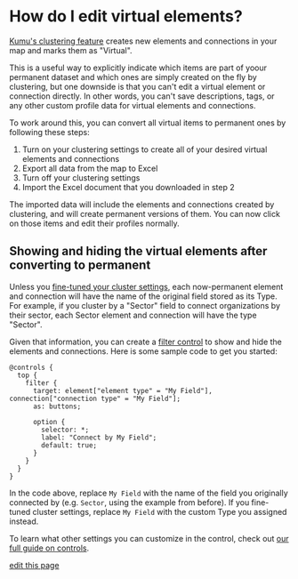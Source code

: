 # How do I edit virtual elements?

[Kumu's clustering feature](/guides/clustering.html) creates new elements and connections in your map and marks them as "Virtual".

This is a useful way to explicitly indicate which items are part of yoour permanent dataset and which ones are simply created on the fly by clustering, but one downside is that you can't edit a virtual element or connection directly. In other words, you can't save descriptions, tags, or any other custom profile data for virtual elements and connections.

To work around this, you can convert all virtual items to permanent ones by following these steps:
1. Turn on your clustering settings to create all of your desired virtual elements and connections
2. Export all data from the map to Excel
3. Turn off your clustering settings
4. Import the Excel document that you downloaded in step 2

The imported data will include the elements and connections created by clustering, and will create permanent versions of them. You can now click on those items and edit their profiles normally.


## Showing and hiding the virtual elements after converting to permanent

Unless you [fine-tuned your cluster settings](/guides/clustering.html#fine-tune-cluster-settings), each now-permanent element and connection will have the name of the original field stored as its Type. For example, if you cluster by a "Sector" field to connect organizations by their sector, each Sector element and connection will have the type "Sector".

Given that information, you can create a [filter control](/guides/controls/filter-control.html) to show and hide the elements and connections. Here is some sample code to get you started:

```
@controls {
  top {
    filter {
      target: element["element type" = "My Field"], connection["connection type" = "My Field"];
      as: buttons;

      option {
        selector: *;
        label: "Connect by My Field";
        default: true;
      }
    }
  }
}
```

In the code above, replace `My Field` with the name of the field you originally connected by (e.g. `Sector`, using the example from before). If you fine-tuned cluster settings, replace `My Field` with the custom Type you assigned instead.

To learn what other settings you can customize in the control, check out [our full guide on controls](/guides/controls.html).

<span class="edit-link"><a href="https://github.com/kumu/docs/blob/master/faq/how-do-i-edit-virtual-elements.md" target="_blank"><i class="fa fa-github"></i> edit this page</a></span>
